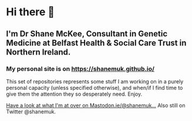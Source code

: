# Hi there 👋
## I'm Dr Shane McKee, Consultant in Genetic Medicine at Belfast Health & Social Care Trust in Northern Ireland.
### My personal site is on https://shanemuk.github.io/ 

This set of repositories represents some stuff I am working on in a purely personal capacity (unless specified otherwise), and when/if I find time to give them the attention they so desperately need. Enjoy.

<!--
**shanemuk/shanemuk** is a ✨ _special_ ✨ repository because its `README.md` (this file) appears on your GitHub profile.

Here are some ideas to get you started:

- 🔭 I’m currently working on ...
- 🌱 I’m currently learning ...
- 👯 I’m looking to collaborate on ...
- 🤔 I’m looking for help with ...
- 💬 Ask me about ...
- 📫 How to reach me: ...
- 😄 Pronouns: ...
- ⚡ Fun fact: ...
-->

<html>
<a rel="me" href="https://mastodon.ie/@shanemuk">Have a look at what I'm at over on Mastodon.ie/@shanemuk...</a>
</html>
Also still on Twitter @shanemuk.
